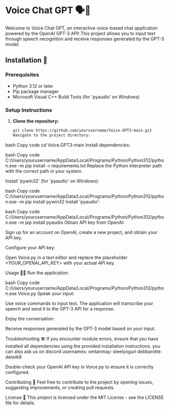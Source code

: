 # Voice Chat GPT 🗣️🤖

Welcome to Voice Chat GPT, an interactive voice-based chat application powered by the OpenAI GPT-3 API! This project allows you to input text through speech recognition and receive responses generated by the GPT-3 model.

## Installation 🚀

### Prerequisites

- Python 3.12 or later
- Pip package manager
- Microsoft Visual C++ Build Tools (for 'pyaudio' on Windows)

### Setup Instructions

1. **Clone the repository:**

   ```bash
   git clone https://github.com/yourusername/Voice.GPT3-main.git
   Navigate to the project directory:
   ```

bash
Copy code
cd Voice.GPT3-main
Install dependencies:

bash
Copy code
C:/Users/yourusername/AppData/Local/Programs/Python/Python312/python.exe -m pip install -r requirements.txt
Replace the Python interpreter path with the correct path in your system.

Install 'pywin32' (for 'pyaudio' on Windows):

bash
Copy code
C:/Users/yourusername/AppData/Local/Programs/Python/Python312/python.exe -m pip install pywin32
Install 'pyaudio':

bash
Copy code
C:/Users/yourusername/AppData/Local/Programs/Python/Python312/python.exe -m pip install pyaudio
Obtain API key from OpenAI:

Sign up for an account on OpenAI, create a new project, and obtain your API key.

Configure your API key:

Open Voice.py in a text editor and replace the placeholder <YOUR_OPENAI_API_KEY> with your actual API key.

Usage 🎤💬
Run the application:

bash
Copy code
C:/Users/yourusername/AppData/Local/Programs/Python/Python312/python.exe Voice.py
Speak your input:

Use voice commands to input text. The application will transcribe your speech and send it to the GPT-3 API for a response.

Enjoy the conversation:

Receive responses generated by the GPT-3 model based on your input.

Troubleshooting 🛠️
If you encounter module errors, ensure that you have installed all dependencies using the provided installation instructions.
you can also ask us on discord
usernames:
omtanmay: steelyogurl
debbarotte: daiwik9

Double-check your OpenAI API key in Voice.py to ensure it is correctly configured.

Contributing 🤝
Feel free to contribute to the project by opening issues, suggesting improvements, or creating pull requests.

License 📝
This project is licensed under the MIT License - see the LICENSE file for details.
